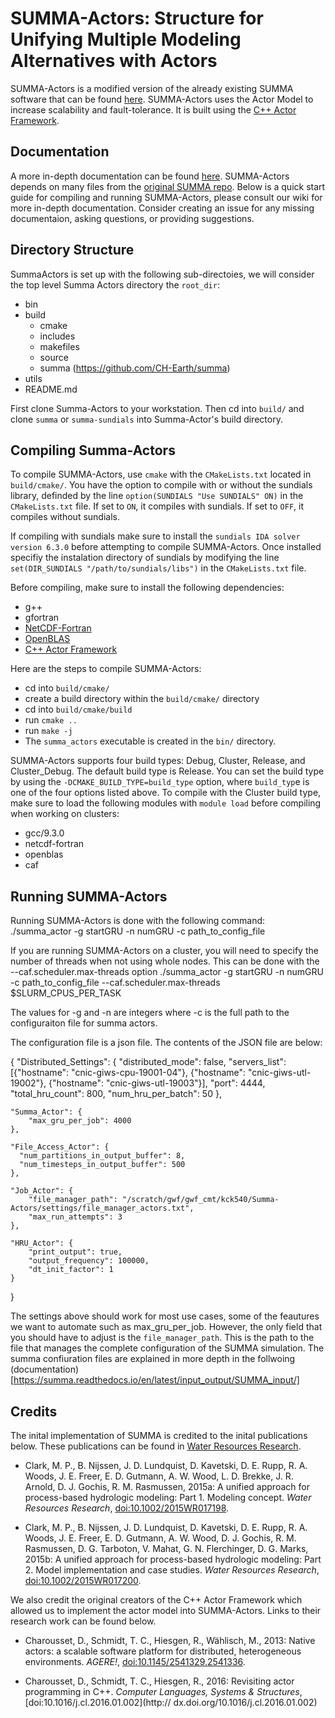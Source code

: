 # SUMMA-Actors: Structure for Unifying Multiple Modeling Alternatives with Actors

SUMMA-Actors is a modified version of the already existing SUMMA software that can be 
found [here](https://github.com/CH-Earth/summa#readme). SUMMA-Actors uses the Actor Model to increase scalability and fault-tolerance. It is built using the [C++ Actor Framework](https://github.com/actor-framework/actor-framework). 

## Documentation
A more in-depth documentation can be found [here](https://git.cs.usask.ca/numerical_simulations_lab/actors/Summa-Actors/-/wikis/home). SUMMA-Actors depends on many files from the [original SUMMA repo](https://github.com/CH-Earth/summa). Below is a quick start guide for compiling and running SUMMA-Actors, please consult our wiki for more in-depth documentation. Consider creating an issue for any missing documentaion, asking questions, or providing suggestions.

## Directory Structure
SummaActors is set up with the following sub-directoies, we will consider the top level Summa Actors directory the `root_dir`:
 - bin
 - build
   - cmake 
   - includes
   - makefiles
   - source
   - summa (https://github.com/CH-Earth/summa)
 - utils
 - README.md

 First clone Summa-Actors to your workstation. Then cd into `build/` and clone `summa` or `summa-sundials` into Summa-Actor's build directory. 

## Compiling Summa-Actors
To compile SUMMA-Actors, use `cmake` with the `CMakeLists.txt` located in `build/cmake/`. You have the option to compile with or without the sundials library, definded by the line `option(SUNDIALS "Use SUNDIALS" ON)` in the `CMakeLists.txt` file. If set to `ON`, it compiles with sundials. If set to `OFF`, it compiles without sundials.

If compiling with sundials make sure to install the `sundials IDA solver version 6.3.0` before attempting to compile SUMMA-Actors. Once installed specifiy the instalation directory of sundials by modifying the line `set(DIR_SUNDIALS "/path/to/sundials/libs")` in the `CMakeLists.txt` file.

Before compiling, make sure to install the following dependencies:
 * g++
 * gfortran
 * [NetCDF-Fortran](https://github.com/Unidata/netcdf-fortran)
 * [OpenBLAS](https://github.com/xianyi/OpenBLAS)
 * [C++ Actor Framework](https://github.com/actor-framework/actor-framework)

Here are the steps to compile SUMMA-Actors:
 - cd into `build/cmake/`
 - create a build directory within the `build/cmake/` directory
 - cd into `build/cmake/build`
 - run `cmake ..`
 - run `make -j`
 - The `summa_actors` executable is created in the `bin/` directory.

SUMMA-Actors supports four build types: Debug, Cluster, Release, and Cluster_Debug. The default build type is Release. You can set the build type by using the `-DCMAKE_BUILD_TYPE=build_type` option, where `build_typ`e is one of the four options listed above. To compile with the Cluster build type, make sure to load the following modules with `module load` before compiling when working on clusters:
 - gcc/9.3.0
 - netcdf-fortran
 - openblas
 - caf

## Running SUMMA-Actors
Running SUMMA-Actors is done with the following command:
    ./summa_actor -g startGRU -n numGRU -c path_to_config_file

If you are running SUMMA-Actors on a cluster, you will need to specify the number of threads when not using whole nodes.
  This can be done with the --caf.scheduler.max-threads option
    ./summa_actor -g startGRU -n numGRU -c path_to_config_file --caf.scheduler.max-threads $SLURM_CPUS_PER_TASK

The values for -g and -n are integers where -c is the full path to the configuraiton file for summa actors.

The configuration file is a json file. The contents of the JSON file are below:

{
    "Distributed_Settings": {
        "distributed_mode": false,
        "servers_list": [{"hostname": "cnic-giws-cpu-19001-04"}, {"hostname": "cnic-giws-utl-19002"}, {"hostname": "cnic-giws-utl-19003"}],
        "port": 4444,
        "total_hru_count": 800,
        "num_hru_per_batch": 50
    },
  
    "Summa_Actor": {
        "max_gru_per_job": 4000
    },
  
    "File_Access_Actor": {
      "num_partitions_in_output_buffer": 8,
      "num_timesteps_in_output_buffer": 500
    },
    
    "Job_Actor": {
        "file_manager_path": "/scratch/gwf/gwf_cmt/kck540/Summa-Actors/settings/file_manager_actors.txt",
        "max_run_attempts": 3
    },
  
    "HRU_Actor": {
        "print_output": true,
        "output_frequency": 100000,
        "dt_init_factor": 1
    }
}


The settings above should work for most use cases, some of the feautures we want to automate such as max_gru_per_job. However, the only field that you should have to adjust is the `file_manager_path`. This is the path to the file that manages the complete configuration of the SUMMA simulation. The summa confiuration files are explained in more depth in the follwoing (documentation)[https://summa.readthedocs.io/en/latest/input_output/SUMMA_input/]



## Credits
The inital implementation of SUMMA is credited to the inital publications below. These 
publications can be found in [Water Resources Research](http://onlinelibrary.wiley.com/journal/10.1002/(ISSN)1944-7973).

 * Clark, M. P., B. Nijssen, J. D. Lundquist, D. Kavetski, D. E. Rupp, R. A. Woods, J. E. Freer, E. D. Gutmann, A. W. Wood, L. D. Brekke, J. R. Arnold, D. J. Gochis, R. M. Rasmussen, 2015a: A unified approach for process-based hydrologic modeling: Part 1. Modeling concept. _Water Resources Research_, [doi:10.1002/2015WR017198](http://dx.doi.org/10.1002/2015WR017198).<a id="clark_2015a"></a>

 * Clark, M. P., B. Nijssen, J. D. Lundquist, D. Kavetski, D. E. Rupp, R. A. Woods, J. E. Freer, E. D. Gutmann, A. W. Wood, D. J. Gochis, R. M. Rasmussen, D. G. Tarboton, V. Mahat, G. N. Flerchinger, D. G. Marks, 2015b: A unified approach for process-based hydrologic modeling: Part 2. Model implementation and case studies. _Water Resources Research_, [doi:10.1002/2015WR017200](http://dx.doi.org/10.1002/2015WR017200).<a id="clark_2015b"></a>

We also credit the original creators of the C++ Actor Framework which allowed us to implement the actor model into SUMMA-Actors. Links to their research work can be found 
below.

 * Charousset, D., Schmidt, T. C., Hiesgen, R., Wählisch, M., 2013: Native actors: 
 a scalable software platform for distributed, heterogeneous environments. _AGERE!_, 
 [doi:10.1145/2541329.2541336](http://dx.doi.org/10.1145/2541329.2541336).

 * Charousset, D., Schmidt, T. C., Hiesgen, R., 2016: Revisiting actor programming in 
 C++. _Computer Languages, Systems & Structures_, [doi:10.1016/j.cl.2016.01.002](http://
 dx.doi.org/10.1016/j.cl.2016.01.002)



